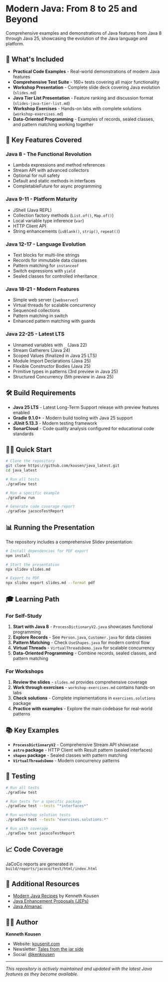 # Modern Java: From 8 to 25 and Beyond

Comprehensive examples and demonstrations of Java features from Java 8 through Java 25, showcasing the evolution of the Java language and platform.

## 🚀 What's Included

- **Practical Code Examples** - Real-world demonstrations of modern Java features
- **Comprehensive Test Suite** - 160+ tests covering all major functionality  
- **Workshop Presentation** - Complete slide deck covering Java evolution (`slides.md`)
- **Java Tier List Presentation** - Feature ranking and discussion format (`slides-java-tier-list.md`)
- **Workshop Exercises** - Hands-on labs with complete solutions (`workshop-exercises.md`)
- **Data-Oriented Programming** - Examples of records, sealed classes, and pattern matching working together

## 🎯 Key Features Covered

### Java 8 - The Functional Revolution
- Lambda expressions and method references
- Stream API with advanced collectors
- Optional for null safety
- Default and static methods in interfaces
- CompletableFuture for async programming

### Java 9-11 - Platform Maturity
- JShell (Java REPL)
- Collection factory methods (`List.of()`, `Map.of()`)
- Local variable type inference (`var`)
- HTTP Client API
- String enhancements (`isBlank()`, `strip()`, `repeat()`)

### Java 12-17 - Language Evolution
- Text blocks for multi-line strings
- Records for immutable data classes
- Pattern matching for `instanceof`
- Switch expressions with `yield`
- Sealed classes for controlled inheritance

### Java 18-21 - Modern Features
- Simple web server (`jwebserver`)
- Virtual threads for scalable concurrency
- Sequenced collections
- Pattern matching in switch
- Enhanced pattern matching with guards

### Java 22-25 - Latest LTS
- Unnamed variables with `_` (Java 22)
- Stream Gatherers (Java 24)
- Scoped Values (finalized in Java 25 LTS)
- Module Import Declarations (Java 25)
- Flexible Constructor Bodies (Java 25)
- Primitive types in patterns (3rd preview in Java 25)
- Structured Concurrency (5th preview in Java 25)

## 🛠️ Build Requirements

- **Java 25 LTS** - Latest Long-Term Support release with preview features enabled
- **Gradle 9.1.0+** - Modern build tooling with Java 25 support
- **JUnit 5.13.3** - Modern testing framework
- **SonarCloud** - Code quality analysis configured for educational code standards

## 🏃‍♂️ Quick Start

```bash
# Clone the repository
git clone https://github.com/kousen/java_latest.git
cd java_latest

# Run all tests
./gradlew test

# Run a specific example
./gradlew run

# Generate code coverage report
./gradlew jacocoTestReport
```

## 📊 Running the Presentation

The repository includes a comprehensive Slidev presentation:

```bash
# Install dependencies for PDF export
npm install

# Start the presentation
npx slidev slides.md

# Export to PDF
npx slidev export slides.md --format pdf
```

## 🎓 Learning Path

### For Self-Study
1. **Start with Java 8** - `ProcessDictionaryV2.java` showcases functional programming
2. **Explore Records** - See `Person.java`, `Customer.java` for data classes
3. **Pattern Matching** - Check `UseShapes.java` for modern control flow
4. **Virtual Threads** - `VirtualThreadsDemo.java` for scalable concurrency
5. **Data-Oriented Programming** - Combine records, sealed classes, and pattern matching

### For Workshops
1. **Review the slides** - `slides.md` provides comprehensive coverage
2. **Work through exercises** - `workshop-exercises.md` contains hands-on labs
3. **Check solutions** - Complete implementations in `exercises.solutions` package
4. **Practice with examples** - Explore the main codebase for real-world patterns

## 📚 Key Examples

- **`ProcessDictionaryV2`** - Comprehensive Stream API showcase
- **`astro` package** - HTTP Client with Result pattern (sealed interfaces)
- **`shapes` package** - Sealed classes with pattern matching
- **`VirtualThreadsDemo`** - Modern concurrency patterns

## 🧪 Testing

```bash
# Run all tests
./gradlew test

# Run tests for a specific package
./gradlew test --tests "*interfaces*"

# Run workshop solution tests
./gradlew test --tests "exercises.solutions.*"

# Run with coverage
./gradlew test jacocoTestReport
```

## 📈 Code Coverage

JaCoCo reports are generated in `build/reports/jacoco/test/html/index.html`

## 📖 Additional Resources

- [Modern Java Recipes](https://kousenit.com) by Kenneth Kousen
- [Java Enhancement Proposals (JEPs)](https://openjdk.org/projects/jdk/)
- [Java Almanac](https://javaalmanac.io)

## 👨‍💻 Author

**Kenneth Kousen**
- Website: [kousenit.com](https://kousenit.com)
- Newsletter: [Tales from the jar side](https://kenkousen.substack.com)
- Social: [@kenkousen](https://twitter.com/kenkousen)

---

*This repository is actively maintained and updated with the latest Java features as they become available.*
